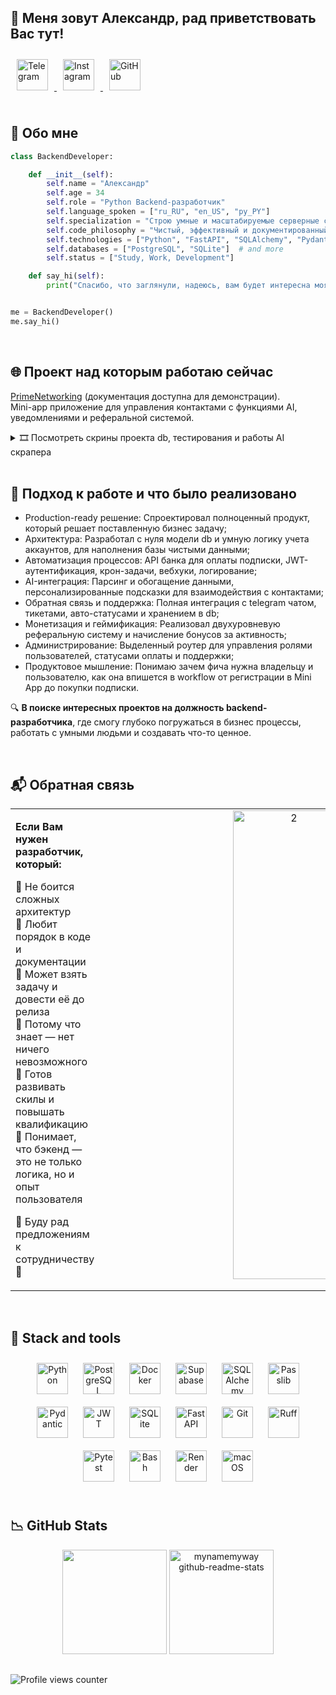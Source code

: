 ## 🪬 Меня зовут Александр, рад приветствовать Вас тут!

<div align="left">
  <a href="https://t.me/mynamemyway" target="_blank">
    <img src="https://img.shields.io/badge/Telegram-21232B?style=for-the-badge&logo=telegram&logoColor=5FDBFB" alt="Telegram" height="50" style="margin: 10px;" />
  </a>
  <a href="https://instagram.com/myname_myway" target="_blank">
    <img src="https://img.shields.io/badge/Instagram-21232B?style=for-the-badge&logo=instagram&logoColor=5FDBFB" alt="Instagram" height="50" style="margin: 10px;" />
  </a>
  <a href="https://github.com/mynamemyway" target="_blank">
    <img src="https://img.shields.io/badge/GitHub-21232B?style=for-the-badge&logo=github&logoColor=5FDBFB" alt="GitHub" height="50" style="margin: 10px;" />
  </a>
</div>

<br/>

## 👔 Обо мне

```python
class BackendDeveloper:

    def __init__(self):
        self.name = "Александр"
        self.age = 34
        self.role = "Python Backend-разработчик"
        self.language_spoken = ["ru_RU", "en_US", "py_PY"]
        self.specialization = "Строю умные и масштабируемые серверные системы"
        self.code_philosophy = "Чистый, эффективный и документированный код"
        self.technologies = ["Python", "FastAPI", "SQLAlchemy", "Pydantic", "Alembic", "Uvicorn"]  # and more
        self.databases = ["PostgreSQL", "SQLite"]  # and more
        self.status = ["Study, Work, Development"]

    def say_hi(self):
        print("Спасибо, что заглянули, надеюсь, вам будет интересна моя работа.")


me = BackendDeveloper()
me.say_hi()
```

<br/>

## 🌐 Проект над которым работаю сейчас
[PrimeNetworking](https://github.com/mynamemyway/PrimeNet_Demo_Documentation) (документация доступна для демонстрации).  
Mini-app приложение для управления контактами с функциями AI, уведомлениями и реферальной системой.

<details>
<summary>🎞 Посмотреть скрины проекта db, тестирования и работы AI скрапера</summary>
  
<br/>

<div align="center">
  <img width="2560" height="1596" alt="image" src="https://github.com/user-attachments/assets/fffd1bdb-2310-450e-9e79-65f1a60f69c3" style="width: 41%" />
  <img width="1279" height="799" alt="PN_Parser" src="https://github.com/user-attachments/assets/2f63e227-8528-46da-8949-2a29f265ae5d" style="width: 41%" />
  <img width="1309" height="890" alt="image" src="https://github.com/user-attachments/assets/c4f0206f-5fd0-4c08-8518-ffb7ef177ca7" style="width: 41%" />
  <img width="2218" height="538" alt="image" src="https://github.com/user-attachments/assets/a4683780-6b7c-4559-8886-ab36209c0d74" style="width: 41%" />
</div>

</details>

<br/>

## 📘 Подход к работе и что было реализовано  
- Production-ready решение: Спроектировал полноценный продукт, который решает поставленную бизнес задачу;
- Архитектура: Разработал с нуля модели db и умную логику учета аккаунтов, для наполнения базы чистыми данными;
- Автоматизация процессов: API банка для оплаты подписки, JWT-аутентификация, крон-задачи, вебхуки, логирование;
- AI-интеграция: Парсинг и обогащение данными, персонализированные подсказки для взаимодействия с контактами;
- Обратная связь и поддержка: Полная интеграция с telegram чатом, тикетами, авто-статусами и хранением в db;
- Монетизация и геймификация: Реализовал двухуровневую реферальную систему и начисление бонусов за активность;
- Администрирование: Выделенный роутер для управления ролями пользователей, статусами оплаты и поддержки;
- Продуктовое мышление: Понимаю зачем фича нужна владельцу и пользователю, как она впишется в workflow от регистрации в Mini App до покупки подписки.

🔍 **В поиске интересных проектов на должность backend-разработчика**, где смогу глубоко погружаться в бизнес процессы, работать с умными людьми и создавать что-то ценное.

<br/>

## 📬 Обратная связь  
<table><tr><td valign="top" width="50%">

**Если Вам нужен разработчик, который:**  

🔹 Не боится сложных архитектур  
🔹 Любит порядок в коде и документации  
🔹 Может взять задачу и довести её до релиза  
🔹 Потому что знает — нет ничего невозможного  
🔹 Готов развивать скилы и повышать квалификацию  
🔹 Понимает, что бэкенд — это не только логика, но и опыт пользователя  

📲 Буду рад предложениям к сотрудничеству 🚀

</td><td valign="top" width="30%">
<div align="center">
<img width="590" height="750" alt="2" src="https://github.com/user-attachments/assets/2529629b-c417-43dc-9690-32d99c310c92" align="center" style="width: 55%" />
</div>

</td></tr></table>

<br/>

## 🧊 Stack and tools
<div align="center">
  <a href="https://www.python.org/" target="_blank"><img style="margin: 10px;" src="https://img.shields.io/badge/Python-21232B?style=for-the-badge&logo=python&logoColor=5FDBFB" alt="Python" height="50" /></a>
  <a href="https://www.postgresql.org/" target="_blank"><img style="margin: 10px;" src="https://img.shields.io/badge/PostgreSQL-21232B?style=for-the-badge&logo=postgresql&logoColor=5FDBFB" alt="PostgreSQL" height="50" /></a>
  <a href="https://www.docker.com/" target="_blank"><img style="margin: 10px;" src="https://img.shields.io/badge/Docker-21232B?style=for-the-badge&logo=docker&logoColor=5FDBFB" alt="Docker" height="50" /></a>
  <a href="https://supabase.com/" target="_blank"><img style="margin: 10px;" src="https://img.shields.io/badge/Supabase-21232B?style=for-the-badge&logo=supabase&logoColor=5FDBFB" alt="Supabase" height="50" /></a>
  <a href="https://www.sqlalchemy.org/" target="_blank"><img style="margin: 10px;" src="https://img.shields.io/badge/SQLAlchemy-21232B?style=for-the-badge&logo=sqlalchemy&logoColor=5FDBFB" alt="SQLAlchemy" height="50" /></a>
  <a href="https://pypi.org/project/passlib/" target="_blank"><img style="margin: 10px;" src="https://img.shields.io/badge/Pass.lib-21232B?style=for-the-badge&logo=pypi&logoColor=5FDBFB" alt="Passlib" height="50" /></a>
  <a href="https://pydantic-docs.helpmanual.io/" target="_blank"><img style="margin: 10px;" src="https://img.shields.io/badge/Pydantic-21232B?style=for-the-badge&logo=pydantic&logoColor=5FDBFB" alt="Pydantic" height="50" /></a>
  <a href="https://jwt.io/" target="_blank"><img style="margin: 10px;" src="https://img.shields.io/badge/JWT-21232B?style=for-the-badge&logo=json-web-tokens&logoColor=5FDBFB" alt="JWT" height="50" /></a>
  <a href="https://www.sqlite.org/index.html" target="_blank"><img style="margin: 10px;" src="https://img.shields.io/badge/SQLite-21232B?style=for-the-badge&logo=sqlite&logoColor=5FDBFB" alt="SQLite" height="50" /></a>
  <a href="https://fastapi.tiangolo.com/" target="_blank"><img style="margin: 10px;" src="https://img.shields.io/badge/FastAPI-21232B?style=for-the-badge&logo=fastapi&logoColor=5FDBFB" alt="FastAPI" height="50" /></a>
  <a href="https://github.com/" target="_blank"><img style="margin: 10px;" src="https://img.shields.io/badge/GitHub-21232B?style=for-the-badge&logo=github&logoColor=5FDBFB" alt="Git" height="50" /></a>
  <a href="https://ruff.rs/" target="_blank"><img style="margin: 10px;" src="https://img.shields.io/badge/Ruff-21232B?style=for-the-badge&logo=ruff&logoColor=5FDBFB" alt="Ruff" height="50" /></a>
  <a href="https://pytest.org/" target="_blank"><img style="margin: 10px;" src="https://img.shields.io/badge/Pytest-21232B?style=for-the-badge&logo=pytest&logoColor=5FDBFB" alt="Pytest" height="50" /></a>
  <a href="https://www.gnu.org/software/bash/" target="_blank"><img style="margin: 10px;" src="https://img.shields.io/badge/Bash-21232B?style=for-the-badge&logo=gnu-bash&logoColor=5FDBFB" alt="Bash" height="50" /></a>
  <a href="https://render.com/" target="_blank"><img style="margin: 10px;" src="https://img.shields.io/badge/Render-21232B?style=for-the-badge&logo=render&logoColor=5FDBFB" alt="Render" height="50" /></a>
<a href="https://www.apple.com/macos/" target="_blank"><img style="margin: 10px;" src="https://img.shields.io/badge/mac-21232B?style=for-the-badge&logo=macos&logoColor=5FDBFB" alt="macOS" height="50" /></a>
</div>

<br/>  

## 📉 GitHub Stats

<div align="center">
  <img src="https://github-readme-streak-stats-eight.vercel.app/?user=mynamemyway&theme=react" height="167" />
  <img src="https://github-readme-stats.vercel.app/api?username=mynamemyway&layout=compact&show_icons=true&theme=react" alt="mynamemyway github-readme-stats" height="167" />
</div>

##

![Profile views counter](https://komarev.com/ghpvc/?username=mynamemyway&&style=flat-square)
